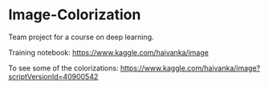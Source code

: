 # Image-Colorization
Team project for a course on deep learning.

Training notebook:
https://www.kaggle.com/haivanka/image

To see some of the colorizations:
https://www.kaggle.com/haivanka/image?scriptVersionId=40900542
